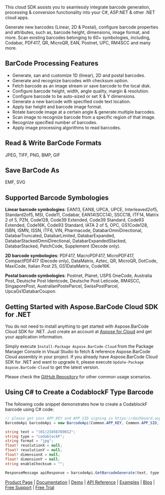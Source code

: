 This cloud SDK assists you to seamlessly integrate barcode generation, processing & conversion functionality into your C#, ASP.NET & other .NET cloud apps.

Generate new barcodes (Linear, 2D & Postal), configure barcode properties and attributes, such as, barcode height, dimensions, image format, and more. Scan existing barcodes belonging to 60+ symbologies, including, Codabar, PDF417, QR, MicroQR, EAN, Postnet, UPC, RM4SCC and many more.

## BarCode Processing Features

- Generate, san and customize 1D (linear), 2D and postal barcodes.
- Generate and recognize barcodes with checksum option.
- Fetch barcode as an image stream or save barcode to the local disk.
- Configure barcode height, width, angle quality, margin & resolution.
- Configure barcode to be auto-sized or set X & Y dimensions.
- Generate a new barcode with specified code text location.
- Apply bar height and barcode image format.
- Rotate barcode image at a certain angle & generate multiple barcodes.
- Scan image to recognize barcode from a specific region of that image.
- Recognize specified number of barcodes.
- Apply image processing algorithms to read barcodes.

## Read & Write BarCode Formats

JPEG, TIFF, PNG, BMP, GIF

## Save BarCode As

EMF, SVG

## Supported Barcode Symbologies

**Linear barcode symbologies**:
EAN13, EAN8, UPCA, UPCE, Interleaved2of5, Standard2of5, MSI, Code11, Codabar, EAN14(SCC14), SSCC18, ITF14, Matrix 2 of 5, PZN, Code128, Code39 Extended, Code39 Standard, Code93 Extended, Code16K, Code93 Standard, IATA 2 of 5, OPC, GS1Code128, ISBN, ISMN, ISSN, ITF6, VIN, Pharmacode, DatabarOmniDirectional, DatabarTruncated, DatabarLimited, DatabarExpanded, DatabarStackedOmniDirectional, DatabarExpandedStacked, DatabarStacked, PatchCode, Supplement (Decode only).

**2D barcode symbologies**:
PDF417, MacroPDF417, MicroPDF417, CompactPDF417 (Decode only), DataMatrix, Aztec, QR, MicroQR, DotCode, MaxiCode, Italian Post 25, GS1DataMatrix, Code16K.

**Postal barcode symbologies**:
Postnet, Planet, USPS OneCode, Australia Post, Deutsche Post Identcode, Deutsche Post Leticode, RM4SCC, SingaporePost, AustralianPosteParcel, SwissPostParcel, UpcaGs1DatabarCoupon.

## Getting Started with Aspose.BarCode Cloud SDK for .NET

You do not need to install anything to get started with Aspose.BarCode Cloud SDK for .NET. Just create an account at [Aspose for Cloud](https://dashboard.aspose.cloud/#/apps) and get your application information.

Simply execute `Install-Package Aspose.BarCode-Cloud` from the Package Manager Console in Visual Studio to fetch & reference Aspose.BarCode Cloud assembly in your project. If you already have Aspose.BarCode Cloud SDK for .NET and want to upgrade it, please execute `Update-Package Aspose.BarCode-Cloud` to get the latest version.

Please check the [GitHub Repository](https://github.com/aspose-barcode-cloud/aspose-barcode-cloud-dotnet) for other common usage scenarios.

## Using C# to Create a CodablockF Type Barcode

The following code snippet demonstrates how to create a CodablockF barcode using C# code:

```csharp
// please get your APP_KEY and APP_SID signing in https://dashboard.aspose.cloud/#/apps
BarcodeApi barcodeApi = new BarcodeApi(Common.APP_KEY, Common.APP_SID, Common.BASEPATH);

string text = "(01)23456789012";
string type = "codablockF";
string format = "jpg";
float? resolutionX = null;
float? resolutionY = null;
float? dimensionX = null;
float? dimensionY = null;
string enableChecksum = "";

ResponseMessage apiResponse = barcodeApi.GetBarcodeGenerate(text, type, format, resolutionX, resolutionY, dimensionX, dimensionY, enableChecksum);
```

[Product Page](https://products.aspose.cloud/barcode/net) | [Documentation](https://docs.aspose.cloud/display/barcodecloud/Home) | [Demo](https://products.aspose.app/barcode/family) | [API Reference](https://apireference.aspose.cloud/barcode/) | [Examples](https://github.com/aspose-barcode-cloud/aspose-barcode-cloud-dotnet) | [Blog](https://blog.aspose.cloud/category/barcode/) | [Free Support](https://forum.aspose.cloud/c/barcode) | [Free Trial](https://dashboard.aspose.cloud/#/apps)
